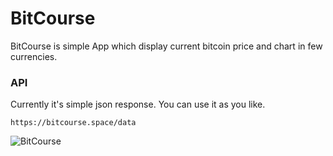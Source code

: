 # BitCourse

BitCourse is simple App which display current bitcoin price and chart in few currencies.
### API
Currently it's simple json response. You can use it as you like.
```
https://bitcourse.space/data
```
![BitCourse](http://51.38.115.222/bitcourse/bitcourse_main.png)
